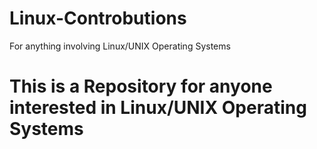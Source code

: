 # Linux-Controbutions
For anything involving Linux/UNIX Operating Systems
# This is a Repository for anyone interested in Linux/UNIX Operating Systems
